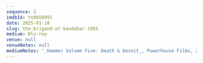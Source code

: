 ```yaml
---
sequence: 2
imdbId: tt0058991
date: 2025-01-10
slug: the-brigand-of-kandahar-1965
medium: Blu-ray
venue: null
venueNotes: null
mediumNotes: '_Hammer Volume Five: Death & Deceit_, Powerhouse Films, 2020'
---
```


